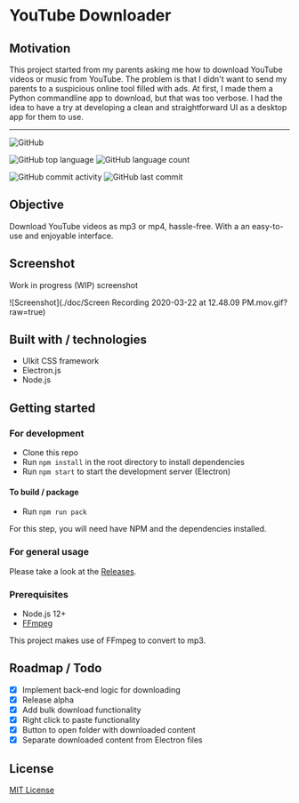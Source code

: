 # YouTube Downloader

## Motivation

This project started from my parents asking me how to download YouTube videos or music from YouTube. 
The problem is that I didn't want to send my parents to a suspicious online tool filled with ads.
At first, I made them a Python commandline app to download, but that was too verbose.
I had the idea to have a try at developing a clean and straightforward UI as a desktop app for them to use. 

---

![GitHub](https://img.shields.io/github/license/gpnn/youtube-downloader-electron?style=flat-square)

![GitHub top language](https://img.shields.io/github/languages/top/gpnn/youtube-downloader-electron?style=flat-square)
![GitHub language count](https://img.shields.io/github/languages/count/gpnn/youtube-downloader-electron?style=flat-square)

![GitHub commit activity](https://img.shields.io/github/commit-activity/m/gpnn/youtube-downloader-electron?style=flat-square)
![GitHub last commit](https://img.shields.io/github/last-commit/gpnn/youtube-downloader-electron?style=flat-square)

## Objective

Download YouTube videos as mp3 or mp4, hassle-free. With a an easy-to-use and enjoyable interface.

## Screenshot

Work in progress (WIP) screenshot

![Screenshot](./doc/Screen Recording 2020-03-22 at 12.48.09 PM.mov.gif?raw=true)

## Built with / technologies

* UIkit CSS framework
* Electron.js
* Node.js

## Getting started

### For development

* Clone this repo
* Run `npm install` in the root directory to install dependencies
* Run `npm start` to start the development server (Electron)

#### To build / package

* Run `npm run pack`

For this step, you will need have NPM and the dependencies installed.

### For general usage

Please take a look at the [Releases](https://github.com/gpnn/youtube-downloader-electron/releases/). 

### Prerequisites

* Node.js 12+
* [FFmpeg](https://www.ffmpeg.org/)

This project makes use of FFmpeg to convert to mp3.

## Roadmap / Todo

* [x] Implement back-end logic for downloading
* [x] Release alpha
* [x] Add bulk download functionality
* [x] Right click to paste functionality
* [x] Button to open folder with downloaded content
* [x] Separate downloaded content from Electron files

## License

[MIT License](https://choosealicense.com/licenses/mit/#)
